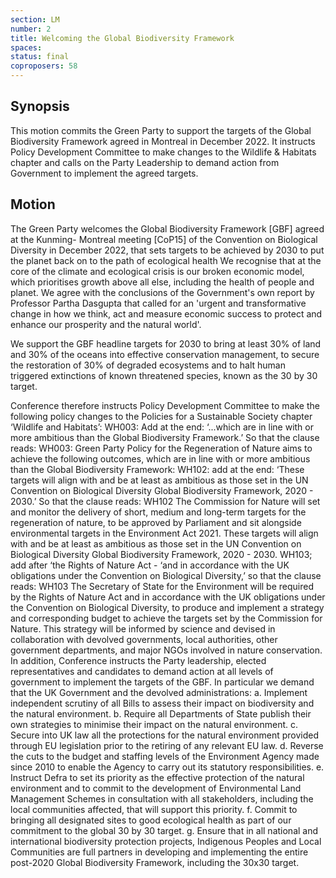 ```yaml
---
section: LM
number: 2
title: Welcoming the Global Biodiversity Framework
spaces:
status: final
coproposers: 58
---
```

## Synopsis
This motion commits the Green Party to support the targets of the Global Biodiversity Framework agreed in Montreal in December 2022. It instructs Policy Development Committee to make changes to the Wildlife & Habitats chapter and calls on the Party Leadership to demand action from Government to implement the agreed targets.

## Motion
The Green Party welcomes the Global Biodiversity Framework [GBF] agreed at the Kunming- Montreal meeting [CoP15] of the Convention on Biological Diversity in December 2022, that sets targets to be achieved by 2030 to put the planet back on to the path of ecological health We recognise that at the core of the climate and ecological crisis is our broken economic model, which prioritises growth above all else, including the health of people and planet. We agree with the conclusions of the Government's own report by Professor Partha Dasgupta that called for an 'urgent and transformative change in how we think, act and measure economic success to protect and enhance our prosperity and the natural world'.

We support the GBF headline targets for 2030 to bring at least 30% of land and 30% of the oceans into effective conservation management, to secure the restoration of 30% of degraded ecosystems and to halt human triggered extinctions of known threatened species, known as the 30 by 30 target.

Conference therefore instructs Policy Development Committee to make the following policy changes to the Policies for a Sustainable Society chapter ‘Wildlife and Habitats’:
WH003: Add at the end: ‘...which are in line with or more ambitious than the Global Biodiversity Framework.’ So that the clause reads:
WH003: Green Party Policy for the Regeneration of Nature aims to achieve the following outcomes, which are in line with or more ambitious than the Global Biodiversity Framework:
WH102: add at the end: ‘These targets will align with and be at least as ambitious as those set in the UN Convention on Biological Diversity Global Biodiversity Framework, 2020 - 2030.’ So that the clause reads:
WH102 The Commission for Nature will set and monitor the delivery of short, medium and long-term targets for the regeneration of nature, to be approved by Parliament and sit alongside environmental targets in the Environment Act 2021. These targets will align with and be at least as ambitious as those set in the UN Convention on Biological Diversity Global Biodiversity Framework, 2020 - 2030.
WH103; add after ‘the Rights of Nature Act - ‘and in accordance with the UK obligations under the Convention on Biological Diversity,’ so that the clause reads:
WH103 The Secretary of State for the Environment will be required by the Rights of Nature Act and in accordance with the UK obligations under the Convention on Biological Diversity, to produce and implement a strategy and corresponding budget to achieve the targets set by the Commission for Nature. This strategy will be informed by science and devised in collaboration with devolved governments, local authorities, other government departments, and major NGOs involved in nature conservation.
In addition, Conference instructs the Party leadership, elected representatives and candidates to demand action at all levels of government to implement the targets of the GBF. In particular we demand that the UK Government and the devolved administrations:
a. Implement independent scrutiny of all Bills to assess their impact on biodiversity
and the natural environment.
b. Require all Departments of State publish their own strategies to minimise their
impact on the natural environment.
c. Secure into UK law all the protections for the natural environment provided
through EU legislation prior to the retiring of any relevant EU law.
d. Reverse the cuts to the budget and staffing levels of the Environment Agency
made since 2010 to enable the Agency to carry out its statutory responsibilities.
e. Instruct Defra to set its priority as the effective protection of the natural
environment and to commit to the development of Environmental Land
Management Schemes in consultation with all stakeholders, including the local
communities affected, that will support this priority.
f. Commit to bringing all designated sites to good ecological health as part of our
commitment to the global 30 by 30 target.
g. Ensure that in all national and international biodiversity protection projects, Indigenous Peoples and Local Communities are full partners in developing and implementing the entire post-2020 Global Biodiversity Framework, including the 30x30 target.
